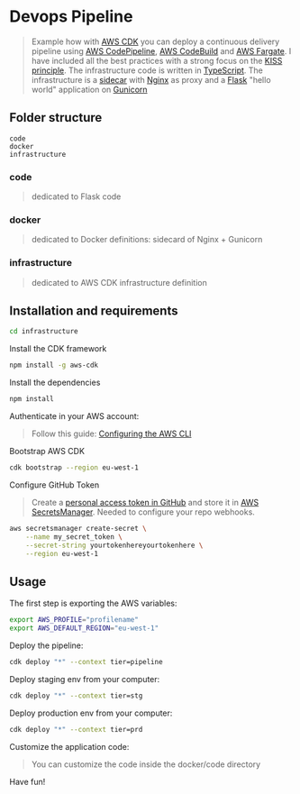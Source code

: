 # Devops Pipeline

> Example how with [AWS CDK](https://docs.aws.amazon.com/cdk/latest/guide/home.html) you can deploy a continuous delivery
> pipeline using [AWS CodePipeline](https://aws.amazon.com/codepipeline/), [AWS CodeBuild](https://aws.amazon.com/codebuild/) and
> [AWS Fargate](https://aws.amazon.com/fargate/).
> I have included all the best practices with a strong focus on the [KISS principle](https://en.wikipedia.org/wiki/KISS_principle).
> The infrastructure code is written in [TypeScript](https://www.typescriptlang.org/). The infrastructure is a [sidecar](https://aws.amazon.com/blogs/compute/nginx-reverse-proxy-sidecar-container-on-amazon-ecs/)
> with [Nginx](http://nginx.org/) as proxy and a [Flask](https://palletsprojects.com/p/flask/) "hello world" application on [Gunicorn](https://gunicorn.org/)

## Folder structure

```
code
docker
infrastructure
```

### code

> dedicated to Flask code

### docker

> dedicated to Docker definitions: sidecard of Nginx + Gunicorn

### infrastructure

> dedicated to AWS CDK infrastructure definition

## Installation and requirements

```bash
cd infrastructure
```

Install the CDK framework

```bash
npm install -g aws-cdk
```

Install the dependencies

```bash
npm install
```

Authenticate in your AWS account:

> Follow this guide: [Configuring the AWS CLI](https://docs.aws.amazon.com/cli/latest/userguide/cli-chap-configure.html)

Bootstrap AWS CDK

```bash
cdk bootstrap --region eu-west-1
```

Configure GitHub Token

> Create a [personal access token in GitHub](https://help.github.com/en/github/authenticating-to-github/creating-a-personal-access-token-for-the-command-line)
> and store it in [AWS SecretsManager](https://aws.amazon.com/secrets-manager/). Needed to configure your repo webhooks.

```bash
aws secretsmanager create-secret \
    --name my_secret_token \
    --secret-string yourtokenhereyourtokenhere \
    --region eu-west-1
```

## Usage

The first step is exporting the AWS variables:

```bash
export AWS_PROFILE="profilename"
export AWS_DEFAULT_REGION="eu-west-1"
```

Deploy the pipeline:

```bash
cdk deploy "*" --context tier=pipeline
```

Deploy staging env from your computer:

```bash
cdk deploy "*" --context tier=stg
```

Deploy production env from your computer:

```bash
cdk deploy "*" --context tier=prd
```

Customize the application code:

> You can customize the code inside the docker/code directory

Have fun!

